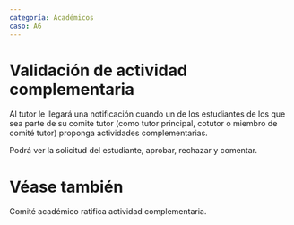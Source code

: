 ```yaml
---
categoría: Académicos
caso: A6
---
```


# Validación de actividad complementaria

Al tutor le llegará una notificación cuando un de los estudiantes de
los que sea parte de su comite tutor (como tutor principal, cotutor o
miembro de comité tutor) proponga actividades complementarias.

Podrá ver la solicitud del estudiante, aprobar, rechazar y comentar.


# Véase también

Comité académico ratifica actividad complementaria.
